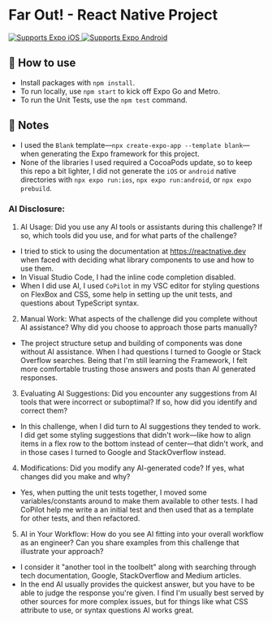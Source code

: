# Far Out! - React Native Project

<p>
  <!-- iOS -->
  <a href="https://itunes.apple.com/app/apple-store/id982107779">
    <img alt="Supports Expo iOS" longdesc="Supports Expo iOS" src="https://img.shields.io/badge/iOS-4630EB.svg?style=flat-square&logo=APPLE&labelColor=999999&logoColor=fff" />
  </a>
  <!-- Android -->
  <a href="https://play.google.com/store/apps/details?id=host.exp.exponent&referrer=blankexample">
    <img alt="Supports Expo Android" longdesc="Supports Expo Android" src="https://img.shields.io/badge/Android-4630EB.svg?style=flat-square&logo=ANDROID&labelColor=A4C639&logoColor=fff" />
  </a>
</p>

## 🚀 How to use

- Install packages with `npm install`.
- To run locally, use `npm start` to kick off Expo Go and Metro.
- To run the Unit Tests, use the `npm test` command.

## 📝 Notes

- I used the `Blank` template—`npx create-expo-app --template blank`—when generating the Expo framework for this project.
- None of the libraries I used required a CocoaPods update, so to keep this repo a bit lighter, I did not generate the `iOS` or `android` native directories with `npx expo run:ios`, `npx expo run:android`, or `npx expo prebuild`.

### AI Disclosure:

1. AI Usage: Did you use any AI tools or assistants during this challenge? If so, which tools did you
use, and for what parts of the challenge?
  - I tried to stick to using the documentation at https://reactnative.dev when faced with deciding what library components to use and how to use them. 
  - In Visual Studio Code, I had the inline code completion disabled.
  - When I did use AI, I used `CoPilot` in my VSC editor for styling questions on FlexBox and CSS, some help in setting up the unit tests, and questions about TypeScript syntax.
2. Manual Work: What aspects of the challenge did you complete without AI assistance? Why did you choose to approach those parts manually?
  - The project structure setup and building of components was done without AI assistance. When I had questions I turned to Google or Stack Overflow searches. Being that I'm still learning the Framework, I felt more comfortable trusting those answers and posts than AI generated responses.
3. Evaluating AI Suggestions: Did you encounter any suggestions from AI tools that were incorrect or suboptimal? If so, how did you identify and correct them?
  - In this challenge, when I did turn to AI suggestions they tended to work. I did get some styling suggestions that didn't work—like how to align items in a flex row to the bottom instead of center—that didn't work, and in those cases I turned to Google and StackOverflow instead.
4. Modifications: Did you modify any AI-generated code? If yes, what changes did you make and why?
  - Yes, when putting the unit tests together, I moved some variables/constants around to make them available to other tests. I had CoPilot help me write a an initial test and then used that as a template for other tests, and then refactored.
5. AI in Your Workflow: How do you see AI fitting into your overall workflow as an engineer? Can you share examples from this challenge that illustrate your approach?
  - I consider it "another tool in the toolbelt" along with searching through tech documentation, Google, StackOverflow and Medium articles.
  - In the end AI usually provides the quickest answer, but you have to be able to judge the response you're given. I find I'm usually best served by other sources for more complex issues, but for things like what CSS attribute to use, or syntax questions AI works great.